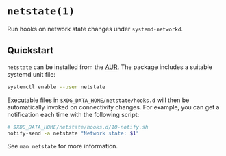 # `netstate(1)`

Run hooks on network state changes under `systemd-networkd`.


## Quickstart

`netstate` can be installed from the [AUR][]. The package includes a suitable
systemd unit file:

```sh
systemctl enable --user netstate
```

Executable files in `$XDG_DATA_HOME/netstate/hooks.d` will then be automatically
invoked on connectivity changes. For example, you can get a notification each
time with the following script:

```sh
# $XDG_DATA_HOME/netstate/hooks.d/10-notify.sh
notify-send -a netstate "Network state: $1"
```

See `man netstate` for more information.


[AUR]: https://aur.archlinux.org/packages/netstate
